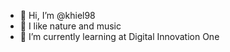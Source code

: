 - 👋 Hi, I’m @khiel98
- 👀 I like nature and music
- 🌱 I’m currently learning at Digital Innovation One


<!---
khiel98/khiel98 is a ✨ special ✨ repository because its `README.md` (this file) appears on your GitHub profile.
You can click the Preview link to take a look at your changes.
--->

